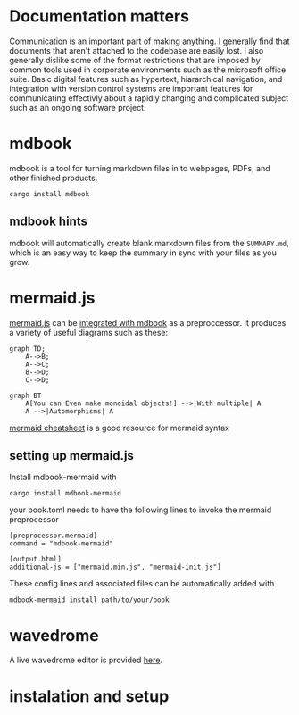 # Documentation matters
Communication is an important part of making anything. I generally find that documents that
aren't attached to the codebase are easily lost. I also generally dislike some of the
format restrictions that are imposed by common tools used in corporate environments such as
the microsoft office suite. Basic digital features such as hypertext, hiararchical navigation,
and integration with version control systems are important features for communicating effectivly about
a rapidly changing and complicated subject such as an ongoing software project.


# mdbook
mdbook is a tool for turning markdown files in to webpages, PDFs, and other finished products.

```shell script
cargo install mdbook
```

## mdbook hints
mdbook will automatically create blank markdown files from the `SUMMARY.md`, which is an easy way to keep
the summary in sync with your files as you grow. 

# mermaid.js
[mermaid.js](https://mermaid-js.github.io/mermaid/#/) can be [integrated with mdbook](https://github.com/badboy/mdbook-mermaid) as a preproccessor.
It produces a variety of useful diagrams such as these:
```mermaid
graph TD;
    A-->B;
    A-->C;
    B-->D;
    C-->D;
```

```mermaid
graph BT
    A[You can Even make monoidal objects!] -->|With multiple| A
    A -->|Automorphisms| A
```

[mermaid cheatsheet](https://jojozhuang.github.io/tutorial/mermaid-cheat-sheet/) is a good
resource for mermaid syntax

## setting up mermaid.js
Install mdbook-mermaid with
```shell script
cargo install mdbook-mermaid
```

your book.toml needs to have the following lines to invoke the mermaid preprocessor
```shell script
[preprocessor.mermaid]
command = "mdbook-mermaid"

[output.html]
additional-js = ["mermaid.min.js", "mermaid-init.js"]
``` 

These config lines and associated files can be automatically added with
```shell script
mdbook-mermaid install path/to/your/book
```


# wavedrome

A live wavedrome editor is provided [here](https://wavedrom.com/editor.html).

# instalation and setup
